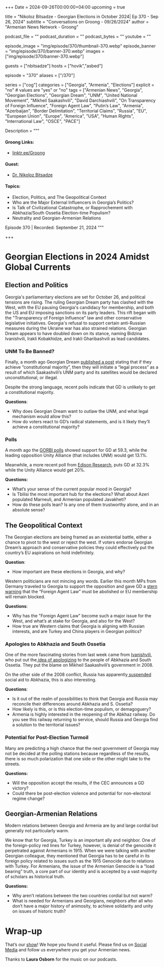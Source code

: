 +++
Date = 2024-09-26T00:00:00+04:00
upcoming = true

title = "Nikoloz Bitsadze - Georgian Elections in October 2024| Ep 370 - Sep 26, 2024"
subtitle = "Conversations on Groong - 09/26/2024"
author = "Armenian News Network - Groong"

podcast_file = ""
podcast_duration = ""
podcast_bytes = ""
youtube = ""

episode_image = "img/episode/370/thumbnail-370.webp"
episode_banner = "img/episode/370/banner-370.webp"
images = ["img/episode/370/banner-370.webp"]

guests = ["nbitsadze"]
hosts = ["hovik","asbed"]

episode = "370"
aliases = ["/370"]

series = ["cog"]
categories = ["Georgia", "Armenia", "Elections"]
explicit = "no" # values are "yes" or "no"
tags = ["Armenian News", "Georgia", "Georgian Elections", "Georgian Dream", "UNM", "United National Movement", "Mikheil Saakashvili", "David Darchiashvili", "On Transparency of Foreign Influence", "Foreign Agent Law", "Putin’s Law", "Armenia", "Azerbaijan", "Border Delimitation", "Territorial Claims", "Russia", "EU", "European Union", "Europe", "America", "USA", "Human RIghts", "International Law", "OSCE", "PACE"]

Description = """

#### Groong Links:
* [linktr.ee/Groong](https://linktr.ee/groong)

#### Guest:
* [Dr. Nikoloz Bitsadze](/guest/nbitsadze)

#### Topics:
* Election, Politics, and The Geopolitical Context
* Who are the Major External Influencers in Georgia’s Politics?
* Is Talk of Civilizational Catastrophe, or Rapprochement with Abkhazia/South Ossetia Election-time Populism?
* Neutrality and Georgian-Armenian Relations


Episode 370 | Recorded: September 21, 2024
"""

+++

# Georgian Elections in 2024 Amidst Global Currents


## Election and Politics

Georgia's parliamentary elections are set for October 26, and political tensions are rising. The ruling Georgian Dream party has clashed with the West, with the EU pausing Georgia's candidacy for membership, and both the US and EU imposing sanctions on its party leaders. This rift began with the "Transparency of Foreign Influence" law and other conservative legislative initiatives. Georgia's refusal to support certain anti-Russian measures during the Ukraine war has also strained relations. Georgian Dream appears to have doubled down on its stance, naming Bidzina Ivanishvili, Irakli Kobakhidze, and Irakli Gharibashvili as lead candidates.


### UNM To Be Banned?

Finally, a month ago Georgian Dream [published a post](https://www.facebook.com/photo/?fbid=1070769791080485&set=a.488868739270596) stating that if they achieve “constitutional majority”, then they will initiate a “legal process” as a result of which Saakashvili’s UNM party and its satellites would be declared unconstitutional, or illegal. 

Despite the strong language, recent polls indicate that GD is unlikely to get a constitutional majority.

**Questions**:
* Why does Georgian Dream want to outlaw the UNM, and what legal mechanism would allow this?
* How do voters react to GD’s radical statements, and is it likely they’ll achieve a constitutional majority?


### Polls

A month ago the [GORBI polls](https://info.imedi.ge/en/elections/2638/gorbi-poll-shows-if-parliamentary-elections-were-held-this-week-georgian-dream-party-would-receive-593-of-votes) showed support for GD at 59.3, while the leading opposition Unity Alliance (that includes UNM) would get 13.1%. 

Meanwhile, a more recent poll from [Edison Research](https://formulanews.ge/News/117210), puts GD at 32.3% while the Unity Alliance would get 20%. 

**Questions:**
* What’s your sense of the current popular mood in Georgia?
* Is Tbilisi the most important hub for the elections? What about Azeri populated Marneuli, and Armenian populated Javakheti?
* How do these polls lean? Is any one of them trustworthy alone, and in an absolute sense?


## The Geopolitical Context

The Georgian elections are being framed as an existential battle, either a chance to pivot to the west or reject the west. If voters endorse Georgian Dream’s approach and conservative policies they could effectively put the country’s EU aspirations on hold indefinitely.

**Question**:
* How important are these elections in Georgia, and why?

Western politicians are not mincing any words. Earlier this month MPs from Germany traveled to Georgia to support the opposition and gave GD a [stern warning](https://www.rferl.org/a/georgia-germany-eu-foreign-agents/33109987.html) that the “Foreign Agent Law” must be abolished or EU membership will remain blocked.

**Questions**:
* Why has the "Foreign Agent Law" become such a major issue for the West, and what’s at stake for Georgia, and also for the West?
* How true are Western claims that Georgia is aligning with Russian interests, and are Turkey and China players in Georgian politics?


### Apologies to Abkhazia and South Ossetia

One of the more fascinating stories from last week came from [Ivanishvili](https://civil.ge/archives/624405), who put out the[ idea of apologizing](https://euronewsgeorgia.com/2024/09/17/urtiertpatiebisa-da-sherigebis-temaze-bidzina-ivanishvilis-ganckhadebas-premier-ministri-gamoekhmaura/) to the people of Abkhazia and South Ossetia. They put the blame on Mikheil Saakashvili’s government in 2008.

On the other side of the 2008 conflict, Russia has apparently[ suspended](https://agenda.ge/en/news/2024/40419#gsc.tab=0) social aid to Abkhazia, this is also interesting.

**Questions**:
* Is it out of the realm of possibilities to think that Georgia and Russia may reconcile their differences around Abkhazia and S. Ossetia?
* How likely is this, or is this election-time populism, or demagoguery?
* Armenia is highly interested in the reopening of the Abkhaz railway. Do you see this railway returning to service, should Russia and Georgia find a solution to the territorial issues?


### Potential for Post-Election Turmoil

Many are predicting a high chance that the next government of Georgia may not be decided at the polling stations because regardless of the results, there is so much polarization that one side or the other might take to the streets.

**Questions:**
* Will the opposition accept the results, if the CEC announces a GD victory?
* Could there be post-election violence and potential for non-electoral regime change?


## Georgian-Armenian Relations

Modern relations between Georgia and Armenia are by and large cordial but generally not particularly warm.

We know that for Georgia, Turkey is an important ally and neighbor. One of the foreign-policy red lines for Turkey, however, is denial of the genocide it perpetrated against Armenians in 1915. When we were talking with another Georgian colleague, they mentioned that Georgia has to be careful in its foreign policy related to issues such as the 1915 Genocide due to relations with Turkey. For Armenians, the issue of the Armenian Genocide is a “load bearing” truth, a core part of our identity and is accepted by a vast majority of scholars as historical truth. 

**Questions:**
* Why aren’t relations between the two countries cordial but not warm?
* What is needed for Armenians and Georgians, neighbors after all who don’t have a major history of animosity, to achieve solidarity and unity on issues of historic truth?



# Wrap-up

That’s our [show](https://podcasts.groong.org/)! We hope you found it useful. Please find us on [Social Media](https://lintr.ee/groong) and follow us everywhere you get your Armenian news.

Thanks to **Laura Osborn** for the music on our podcasts.

